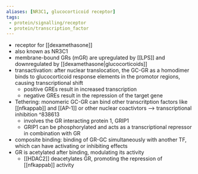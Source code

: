 ```yaml
---
aliases: [NR3C1, glucocorticoid receptor]
tags:
 - protein/signalling/receptor
 - protein/transcription_factor
---
```

- receptor for [[dexamethasone]] 
- also known as NR3C1
- membrane-bound GRs (mGR) are upregulated by [[LPS]] and downregulated by [[dexamethasone|glucocorticoids]] 
- transactivation: after nuclear translocation, the GC-GR as a homodimer binds to  glucocorticoid response elements in the promotor regions, causing transcriptional shift
	- positive GREs result in increased transcription
	- negative GREs result in the repression of the target gene 
- Tethering: monomeric GC-GR can bind other transcritption factors like [[nfkappab]] and [[AP-1]] or other nuclear coactivtors --> transcriptional inhibition ^838613
	- involves the GR interacting protein 1, GRIP1
	- GRIP1 can be phosphorylated and acts as a transcriptional repressor in combination with GR
- composite binding: binding of GR-GC simultaneously with another TF, which can have activating or inhibiting effects 
- GR is acetylated after binding, modulating its activity
	- [[HDAC2]] deacetylates GR, promoting the repression of [[nfkappab]] activity

